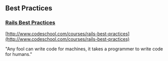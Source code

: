 ## Best Practices

### [Rails Best Practices](http://www.codeschool.com/courses/rails-best-practices)

[http://www.codeschool.com/courses/rails-best-practices](http://www.codeschool.com/courses/rails-best-practices)

"Any fool can write code for machines, it takes a programmer to write code for humans."
